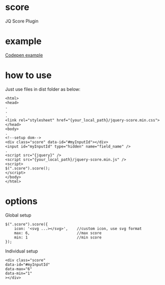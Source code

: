 # score
JQ Score Plugin

# example
[Codepen example](https://codepen.io/jayh0324/pen/LYedeEy)


# how to use
Just use files in dist folder as below:
```
<html>
<head>
.
.
.
<link rel="stylesheet" href="{your_local_path}/jquery-score.min.css">
</head>
<body>
.
<!--setup dom-->
<div class="score" data-id="#myInputId"></div>
<input id="myInputId" type="hidden" name="field_name" />
.
<script src="{jquery}" />
<script src="{your_local_path}/jquery-score.min.js" />
<script>
$(".score").score();
</script>
</body>
</html>
```

# options
Global setup
```
$(".score").score({
    icon: '<svg ...></svg>',    //custom icon, use svg format
    max: 6,                     //max score
    min: 1                      //min score
});
```

Individual setup
```
<div class="score" 
data-id="#myInputId"
data-max="6" 
data-min="1"
></div>
```